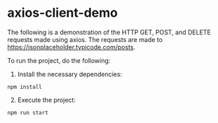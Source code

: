 # axios-client-demo

The following is a demonstration of the HTTP GET, POST, and DELETE
requests made using axios. The requests are made to
https://jsonplaceholder.typicode.com/posts.

To run the project, do the following:

1. Install the necessary dependencies:
```text
npm install
```

2. Execute the project:
```text
npm run start
```

